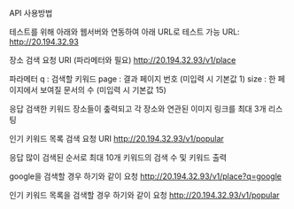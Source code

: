 API 사용방법

테스트를 위해 아래와 웹서버와 연동하여 아래 URL로 테스트 가능
URL: http://20.194.32.93

장소 검색
요청 URI (파라메터와 필요)
http://20.194.32.93/v1/place

파라메터
q : 검색할 키워드
page : 결과 페이지 번호 (미입력 시 기본값 1)
size : 한 페이지에서 보여질 문서의 수 (미입력 시 기본값 15)

응답
검색한 키워드 장소들이 춮력되고 각 장소와 연관된 이미지 링크를 최대 3개 리스팅

인기 키워드 목록 검색
요청 URI
http://20.194.32.93/v1/popular

응답
많이 검색된 순서로 최대 10개 키워드의 검색 수 및 키워드 출력

google을 검색할 경우 하기와 같이 요청
http://20.194.32.93/v1/place?q=google

인기 키워드 목록을 검색할 경우 하기와 같이 요청
http://20.194.32.93/v1/popular
